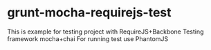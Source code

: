 grunt-mocha-requirejs-test
==========================
This is example for testing project with RequireJS+Backbone
Testing framework mocha+chai
For running test use PhantomJS

